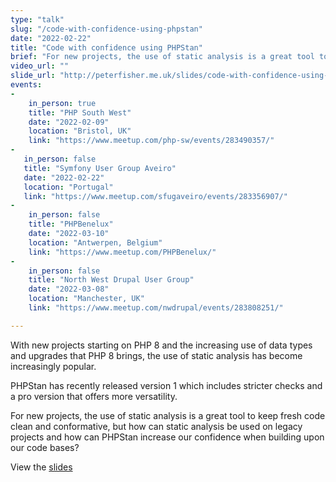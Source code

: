 ```yaml
---
type: "talk"
slug: "/code-with-confidence-using-phpstan"
date: "2022-02-22"
title: "Code with confidence using PHPStan"
brief: "For new projects, the use of static analysis is a great tool to keep fresh code clean and conformative, but how can static analysis be used on legacy projects and how can PHPStan increase our confidence when building upon our code bases?"
video_url: ""
slide_url: "http://peterfisher.me.uk/slides/code-with-confidence-using-phpstan.html"
events:
- 
    in_person: true
    title: "PHP South West"
    date: "2022-02-09"
    location: "Bristol, UK"
    link: "https://www.meetup.com/php-sw/events/283490357/"
- 
   in_person: false
   title: "Symfony User Group Aveiro"
   date: "2022-02-22"
   location: "Portugal"
   link: "https://www.meetup.com/sfugaveiro/events/283356907/"
- 
    in_person: false
    title: "PHPBenelux"
    date: "2022-03-10"
    location: "Antwerpen, Belgium"
    link: "https://www.meetup.com/PHPBenelux/"
- 
    in_person: false
    title: "North West Drupal User Group"
    date: "2022-03-08"
    location: "Manchester, UK"
    link: "https://www.meetup.com/nwdrupal/events/283808251/"

---
```

With new projects starting on PHP 8 and the increasing use of data types and upgrades that PHP 8 brings, the use of static analysis has become increasingly popular.

PHPStan has recently released version 1 which includes stricter checks and a pro version that offers more versatility.</p><p>For new projects, the use of static analysis is a great tool to keep fresh code clean and conformative, but how can static analysis be used on legacy projects and how can PHPStan increase our confidence when building upon our code bases?

View the [slides](http://peterfisher.me.uk/slides/code-with-confidence-using-phpstan.html)
